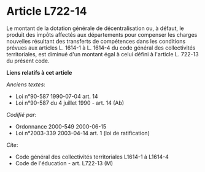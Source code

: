 # Article L722-14

Le montant de la dotation générale de décentralisation ou, à défaut, le produit des impôts affectés aux départements pour
compenser les charges nouvelles résultant des transferts de compétences dans les conditions prévues aux articles L. 1614-1 à
L. 1614-4 du code général des collectivités territoriales, est diminué d'un montant égal à celui défini à l'article L. 722-13
du présent code.

**Liens relatifs à cet article**

_Anciens textes_:

  - Loi n°90-587 1990-07-04 art. 14
  - Loi n°90-587 du 4 juillet 1990 - art. 14 (Ab)

_Codifié par_:

  - Ordonnance 2000-549 2000-06-15
  - Loi n°2003-339 2003-04-14 art. 1 (loi de ratification)

_Cite_:

  - Code général des collectivités territoriales L1614-1 à L1614-4
  - Code de l'éducation - art. L722-13 (M)
